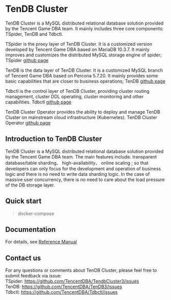 # TenDB Cluster
TenDB Cluster is a MySQL distributed relational database solution provided by the Tencent Game DBA team. It mainly includes three core components: TSpider, TenDB and Tdbctl.   

TSpider is the proxy layer of TenDB Cluster. It is a customized version developed by Tencent Game DBA based on MariaDB 10.3.7. It mainly improves and customizes the distributed MySQL storage engine of spider; TSpider [github page](https://github.com/TencentDBA/TendbCluster3)

TenDB is the data layer of TenDB Cluster. It is a customized MySQL branch of Tencent Game DBA based on Percona 5.7.20. It mainly provides some basic capabilities that are closer to business operations; TenDB [github page](https://github.com/TencentDBA/TenDB3)

Tdbctl is the control layer of TenDB Cluster, providing cluster routing management, cluster DDL operating, cluster monitoring and other capabilities. Tdbctl [github page](https://github.com/TencentDBA/Tdbctl)

TenDB Cluster Operator provides the ability to deploy and manage TenDB Cluster on mainstream cloud infrastructure (Kubernetes). TenDB Cluster Operator [github page]()


## Introduction to TenDB Cluster
TenDB Cluster is a MySQL distributed relational database solution provided by the Tencent Game DBA team. The main features include: transparent database/table sharding、 high-availability、  online scaling ; so that developers can only focus for the development and operation of business logic and there is no need to write data sharding logic. In the case of massive user concurrency, there is no need to care about the load pressure of the DB storage layer.

## Quick start
> docker-compose

## Documentation
For details, see [Reference Manual](Documentation/SUMMARY-en.md)


## Contact us
For any questions or comments about TenDB Cluster, please feel free to submit feedback via issue:     
TSpider:  https://github.com/TencentDBA/TendbCluster3/issues   
TenDB:    https://github.com/TencentDBA/TenDB3/issues   
Tdbctl:   https://github.com/TencentDBA/Tdbctl/issues 